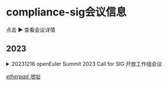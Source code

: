 # compliance-sig会议信息

点击 ▶ 查看会议详情

## 2023

<details><summary>
20231216 openEuler Summit 2023 Call for SIG 开放工作组会议

*[etherpad 地址](https://etherpad.openeuler.org/p/20231216-summit-Compliance)*
</summary>

**\# 会议信息**

主题：openEuler-Compliance SIG开放工作组会议<br>
时间：2023年12月16日 16:00 - 18:00<br>
地点：国家会议中心4F主会场<br>
与会人：王悦良@wangyueliang，许渊聪@sectrend_xyc，丁紫薇@dingziwei，丁欣，程鑫鑫，郭怡如@hana629，陈一雄@YixiongChen<br>

议程：
- 议题一：开源许可证案例知识库建设分享 by 许渊聪@sectrend_xyc
- 议题二：操作系统软件包组件引用情况分析及治理边界讨论 by 王悦良@wangyueliang

**\# 纪要内容**

**议题一：开源许可证案例知识库建设分享 by 许渊聪@sectrend_xyc**

- 开源许可证案例的知识库完成开发，包含欧拉社区许可证的评审依据记录、国外社区的开源许可证黑名单目录和国内外收录的许可证相关案例信息

- 对存在合规案例的许可证进行了标签处理，便于检索许可证对应的案例进行分析

**议题二：操作系统软件包组件引用情况分析及治理边界讨论 by 王悦良@wangyueliang**

- 操作系统软件包成分复杂，包含软件源代码包、其他组件源代码包、vendor包、patch文件、spec打包文件、配置文件等，这些成分可能会从不同来源、以不同形式引入与目标打包软件版权和开源许可不同的成分，
这也为开源合规治理带来了更大的复杂度。
- 其中spec文件中构建依赖涵盖静态链接库、编译接口/头文件、高级语言编译包，运行依赖涵盖动态链接库、高级语言运行时、运行环境、二进制可执行文件、高级语言运行依赖包等多复杂情况
- patch文件涵盖自研、上游项目补丁回合、第三方补丁引入来源，针对其组件的片段引用、文件引用、组件引用复杂情况进行合规治理
- 对于操作系统软件包复杂的成分，开源合规治理边界、以及面对合规治理与功能需求冲突时的平衡问题需具体探讨

</details>
 
